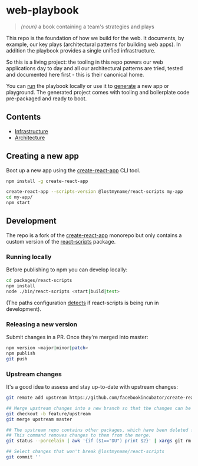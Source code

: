 # web-playbook

> _(noun)_ a book containing a team's strategies and plays

This repo is the foundation of how we build for the web. It documents, by example, our key plays (architectural patterns for building web apps). In addition the playbook provides a single unified infrastructure.

So this is a living project: the tooling in this repo powers our web applications day to day and all our architectural patterns are tried, tested and documented here first - this is their canonical home.

You can [run](#development) the playbook locally or use it to [generate](#creating-a-new-app) a new app or playground. The generated project comes with tooling and boilerplate code pre-packaged and ready to boot.

## Contents 

- [Infrastructure](https://github.com/lostmyname-labs/create-lmn-app/tree/master/packages/react-scripts/)
- [Architecture](https://github.com/lostmyname-labs/create-lmn-app/tree/master/packages/react-scripts/template)

## Creating a new app

Boot up a new app using the [create-react-app](https://www.npmjs.com/package/create-react-app) CLI tool.

```sh
npm install -g create-react-app

create-react-app --scripts-version @lostmyname/react-scripts my-app
cd my-app/
npm start
```

## Development

The repo is a fork of the [create-react-app](https://github.com/facebookincubator/create-react-app) monorepo but only contains  a custom version of the [react-scripts](https://www.npmjs.com/package/react-scripts) package.

### Running locally

Before publishing to npm you can develop locally:

```sh
cd packages/react-scripts
npm install
node ./bin/react-scripts <start|build|test>
```

(The paths configuration [detects](https://github.com/lostmyname-labs/react-scripts/blob/master/packages/react-scripts/config/paths.js#L79) if react-scripts is being run in development).

### Releasing a new version

Submit changes in a PR. Once they're merged into master:

```sh
npm version <major|minor|patch>
npm publish
git push
```

### Upstream changes

It's a good idea to assess and stay up-to-date with upstream changes:

```sh
git remote add upstream https://github.com/facebookincubator/create-react-app.git

## Merge upstream changes into a new branch so that the changes can be reviewed in a PR.
git checkout -b feature/upstream
git merge upstream master

## The upstream repo contains other packages, which have been deleted from this repo.
## This command removes changes to them from the merge.
git status --porcelain | awk '{if ($1=="DU") print $2}' | xargs git rm

## Select changes that won't break @lostmyname/react-scripts
git commit ''
```
